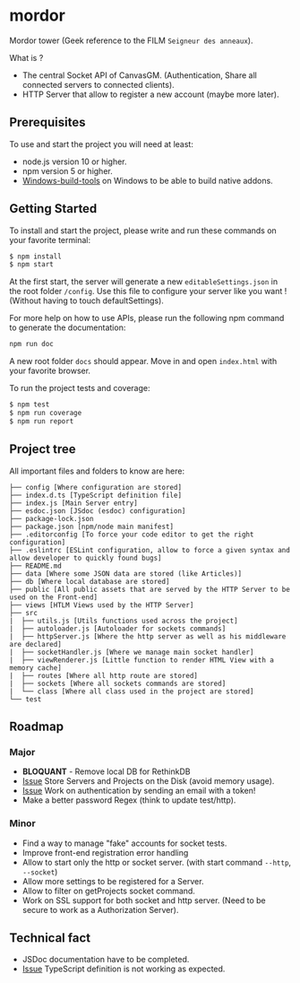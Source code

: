# mordor
Mordor tower (Geek reference to the FILM `Seigneur des anneaux`).

What is ?

- The central Socket API of CanvasGM. (Authentication, Share all connected servers to connected clients).
- HTTP Server that allow to register a new account (maybe more later).

## Prerequisites

To use and start the project you will need at least:

- node.js version 10 or higher.
- npm version 5 or higher.
- [Windows-build-tools](https://github.com/felixrieseberg/windows-build-tools) on Windows to be able to build native addons.

## Getting Started

To install and start the project, please write and run these commands on your favorite terminal:

```bash
$ npm install
$ npm start
```

At the first start, the server will generate a new `editableSettings.json` in the root folder `/config`. Use this file to configure your server like you want ! (Without having to touch defaultSettings).

For more help on how to use APIs, please run the following npm command to generate the documentation:
```bash
npm run doc
```

A new root folder `docs` should appear. Move in and open `index.html` with your favorite browser.

To run the project tests and coverage:
```bash
$ npm test
$ npm run coverage
$ npm run report
```

## Project tree

All important files and folders to know are here:

```
├── config [Where configuration are stored]
├── index.d.ts [TypeScript definition file]
├── index.js [Main Server entry]
├── esdoc.json [JSdoc (esdoc) configuration]
├── package-lock.json
├── package.json [npm/node main manifest]
├── .editorconfig [To force your code editor to get the right configuration]
├── .eslintrc [ESLint configuration, allow to force a given syntax and allow developer to quickly found bugs]
├── README.md
├── data [Where some JSON data are stored (like Articles)]
├── db [Where local database are stored]
├── public [All public assets that are served by the HTTP Server to be used on the Front-end]
├── views [HTLM Views used by the HTTP Server]
├── src
|  ├── utils.js [Utils functions used across the project]
|  ├── autoloader.js [Autoloader for sockets commands]
|  ├── httpServer.js [Where the http server as well as his middleware are declared]
|  ├── socketHandler.js [Where we manage main socket handler]
|  ├── viewRenderer.js [Little function to render HTML View with a memory cache]
|  ├── routes [Where all http route are stored]
|  ├── sockets [Where all sockets commands are stored]
|  └── class [Where all class used in the project are stored]
└── test
```

## Roadmap

### Major
- **BLOQUANT** - Remove local DB for RethinkDB
- [Issue](https://github.com/canvas-gm/mordor/issues/2) Store Servers and Projects on the Disk (avoid memory usage).
- [Issue](https://github.com/canvas-gm/mordor/issues/3) Work on authentication by sending an email with a token!
- Make a better password Regex (think to update test/http).

### Minor
- Find a way to manage "fake" accounts for socket tests.
- Improve front-end registration error handling
- Allow to start only the http or socket server. (with start command `--http`, `--socket`)
- Allow more settings to be registered for a Server.
- Allow to filter on getProjects socket command.
- Work on SSL support for both socket and http server. (Need to be secure to work as a Authorization Server).

## Technical fact
- JSDoc documentation have to be completed.
- [Issue](https://github.com/canvas-gm/mordor/issues/1) TypeScript definition is not working as expected.
